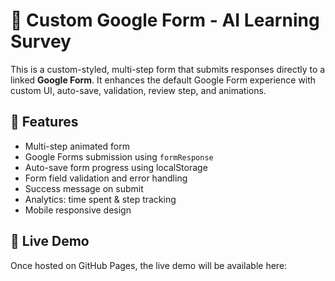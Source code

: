 # 📝 Custom Google Form - AI Learning Survey

This is a custom-styled, multi-step form that submits responses directly to a linked **Google Form**. It enhances the default Google Form experience with custom UI, auto-save, validation, review step, and animations.

## 🚀 Features

- Multi-step animated form
- Google Forms submission using `formResponse`
- Auto-save form progress using localStorage
- Form field validation and error handling
- Success message on submit
- Analytics: time spent & step tracking
- Mobile responsive design

## 🔗 Live Demo

Once hosted on GitHub Pages, the live demo will be available here:
